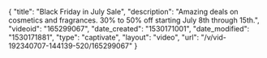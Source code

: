 {
    "title": "Black Friday in July Sale",
    "description": "Amazing deals on cosmetics and fragrances. 30% to 50% off starting July 8th through 15th.",
    "videoid": "165299067",
    "date_created": "1530171001",
    "date_modified": "1530171881",
    "type": "captivate",
    "layout": "video",
    "url": "\/v\/vid-192340707-144139-520\/165299067"
}